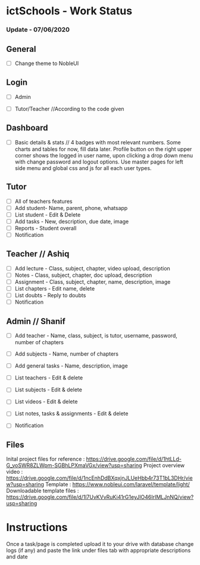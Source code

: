 # ictSchools - Work Status

### Update - 07/06/2020

## General
- [ ] Change theme to NobleUI

## Login
- [ ] Admin
- [ ] Tutor/Teacher    //According to the code given


## Dashboard
- [ ] Basic details & stats // 4 badges with most relevant numbers. Some charts and tables for now, fill data later. Profile button on the right upper corner shows the logged in user name, upon clicking a drop down menu with change password and logout options. Use  master pages for left side menu and global css and js for all each user types.

## Tutor
- [ ] All of teachers features
- [ ] Add student- Name, parent, phone, whatsapp
- [ ] List student - Edit & Delete
- [ ] Add tasks - New, description, due date, image
- [ ] Reports - Student overall
- [ ] Notification

## Teacher  // Ashiq
- [ ] Add lecture - Class, subject, chapter, video upload, description
- [ ] Notes - Class, subject, chapter, doc upload, description
- [ ] Assignment - Class, subject, chapter, name, description, image
- [ ] List chapters - Edit name, delete
- [ ] List doubts - Reply to doubts
- [ ] Notification

## Admin // Shanif
- [ ] Add teacher - Name, class, subject, is tutor, username, password, number of chapters
- [ ] Add subjects - Name, number of chapters
- [ ] Add general tasks - Name, description, image
- [ ] List teachers - Edit & delete
- [ ] List subjects - Edit & delete
- [ ] List videos - Edit & delete
- [ ] List notes, tasks & assignments - Edit & delete
- [ ] Notification


## Files
Inital project files for reference : https://drive.google.com/file/d/1htLLd-G_voSWR8ZLWpm-SGBhLPXmaVGx/view?usp=sharing
Project overview video : https://drive.google.com/file/d/1ncEnhDdBXqxjnJLUeHbb4r73T1bL3DHr/view?usp=sharing
Template : https://www.nobleui.com/laravel/template/light/
Downloadable template files : https://drive.google.com/file/d/1l7UvKVvRuKi41rG1eyJlO46IrIMLJnNQ/view?usp=sharing


# Instructions

Once a task/page is completed upload it to your drive with database change logs (if any) and paste the link under files tab with appropriate descriptions and date 
